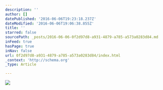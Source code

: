 ```yaml
---
description: ''
author: []
datePublished: '2016-06-06T19:23:18.237Z'
dateModified: '2016-06-06T19:06:38.855Z'
title: ''
starred: false
sourcePath: _posts/2016-06-06-0f2d97d8-a931-4879-a785-a573a0283d84.md
inFeed: true
hasPage: true
inNav: false
url: 0f2d97d8-a931-4879-a785-a573a0283d84/index.html
_context: 'http://schema.org'
_type: Article

---
```

![](https://the-grid-user-content.s3-us-west-2.amazonaws.com/56524a77-ef66-4f64-abce-4a0882ca4010.jpg)